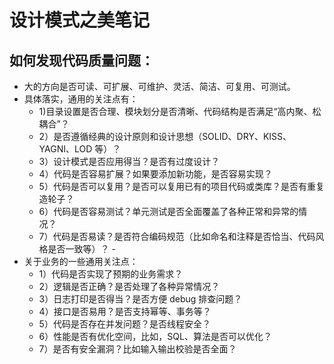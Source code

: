 # 设计模式之美笔记

## 如何发现代码质量问题：
- 大的方向是否可读、可扩展、可维护、灵活、简洁、可复用、可测试。
- 具体落实，通用的关注点有：  
    - 1)目录设置是否合理、模块划分是否清晰、代码结构是否满足“高内聚、松耦合”？   
    - 2）是否遵循经典的设计原则和设计思想（SOLID、DRY、KISS、YAGNI、LOD 等）？
    - 3）设计模式是否应用得当？是否有过度设计？   
    - 4）代码是否容易扩展？如果要添加新功能，是否容易实现？   
    - 5）代码是否可以复用？是否可以复用已有的项目代码或类库？是否有重复造轮子？   
    - 6）代码是否容易测试？单元测试是否全面覆盖了各种正常和异常的情况？
    - 7）代码是否易读？是否符合编码规范（比如命名和注释是否恰当、代码风格是否一致等）？   - 
- 关于业务的一些通用关注点：
    - 1）代码是否实现了预期的业务需求？
    - 2）逻辑是否正确？是否处理了各种异常情况？
    - 3）日志打印是否得当？是否方便 debug 排查问题？
    - 4）接口是否易用？是否支持幂等、事务等？
    - 5）代码是否存在并发问题？是否线程安全？
    - 6）性能是否有优化空间，比如，SQL、算法是否可以优化？
    - 7）是否有安全漏洞？比如输入输出校验是否全面？